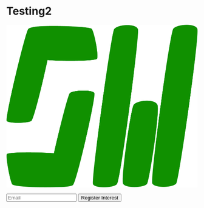 # Testing2

![SW Logo](/docs/assets/images/Logo_4.png)

<form
  id="fs-frm"
  name="interest-form"
  accept-charset="utf-8"
  action="https://formspree.io/f/xbjqedrr"
  method="POST"
>
  <label>
    <input type="email" name="_replyto" id="email-address" placeholder="Email" required="">
  </label>
  <!-- your other form fields go here -->
  <input type="submit" value="Register Interest">  
</form>